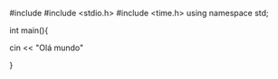 #include <iostream>
#include <stdio.h>
#include <time.h>
using namespace std;
  
  int main(){
  
  cin << "Olá mundo"
  
  }
